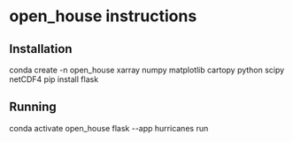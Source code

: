 # open_house instructions

## Installation
conda create -n open_house xarray numpy matplotlib cartopy python  scipy netCDF4
pip install flask

## Running
conda activate open_house
flask --app hurricanes run
